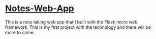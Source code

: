 # [Notes-Web-App](https://blonded808.pythonanywhere.com/)

This is a note taking web app that I built with the Flask micro web framework. This is my first project with the technology and there will be more to come.
